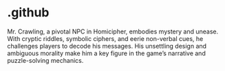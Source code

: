 # .github
Mr. Crawling, a pivotal NPC in Homicipher, embodies mystery and unease. With cryptic riddles, symbolic ciphers, and eerie non-verbal cues, he challenges players to decode his messages. His unsettling design and ambiguous morality make him a key figure in the game’s narrative and puzzle-solving mechanics.
